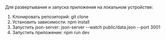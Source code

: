 Для развертывания и запуска приложения на локальном устройстве:
1. Клонировать репозиторий:
   git clone
2. Установить зависимости:
   npm install
3. Запустить json-server:
   json-server --watch public/data.json --port 3001
4. Запустить приложение:
   npm run dev
